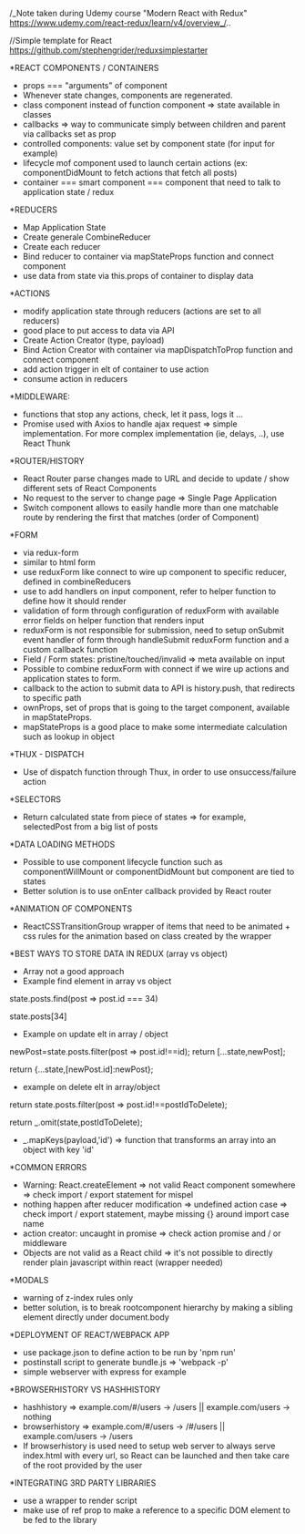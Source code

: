 /_Note taken during Udemy course "Modern React with Redux" https://www.udemy.com/react-redux/learn/v4/overview_/..

//Simple template for React https://github.com/stephengrider/reduxsimplestarter

\*REACT COMPONENTS / CONTAINERS

* props === "arguments" of component
* Whenever state changes, components are regenerated.
* class component instead of function component => state available in classes
* callbacks => way to communicate simply between children and parent via callbacks set as prop
* controlled components: value set by component state (for input for example)
* lifecycle mof component used to launch certain actions (ex: componentDidMount to fetch actions that fetch all posts)
* container === smart component === component that need to talk to application state / redux

\*REDUCERS

* Map Application State
* Create generale CombineReducer
* Create each reducer
* Bind reducer to container via mapStateProps function and connect component
* use data from state via this.props of container to display data

\*ACTIONS

* modify application state through reducers (actions are set to all reducers)
* good place to put access to data via API
* Create Action Creator (type, payload)
* Bind Action Creator with container via mapDispatchToProp function and connect component
* add action trigger in elt of container to use action
* consume action in reducers

\*MIDDLEWARE:

* functions that stop any actions, check, let it pass, logs it ...
* Promise used with Axios to handle ajax request => simple implementation. For more complex implementation (ie, delays, ..), use React Thunk

\*ROUTER/HISTORY

* React Router parse changes made to URL and decide to update / show different sets of React Components
* No request to the server to change page => Single Page Application
* Switch component allows to easily handle more than one matchable route by rendering the first that matches (order of <Route> Component)

\*FORM

* via redux-form
* similar to html form
* use reduxForm like connect to wire up component to specific reducer, defined in combineReducers
* use <Field/> to add handlers on input component, refer to helper function to define how it should render
* validation of form through configuration of reduxForm with available error fields on helper function that renders input
* reduxForm is not responsible for submission, need to setup onSubmit event handler of form through handleSubmit reduxForm function and a custom callback function
* Field / Form states: pristine/touched/invalid => meta available on input
* Possible to combine reduxForm with connect if we wire up actions and application states to form.
* callback to the action to submit data to API is history.push, that redirects to specific path
* ownProps, set of props that is going to the target component, available in mapStateProps.
* mapStateProps is a good place to make some intermediate calculation such as lookup in object

\*THUX - DISPATCH

* Use of dispatch function through Thux, in order to use onsuccess/failure action

\*SELECTORS

* Return calculated state from piece of states => for example, selectedPost from a big list of posts

\*DATA LOADING METHODS

* Possible to use component lifecycle function such as componentWillMount or componentDidMount but component are tied to states
* Better solution is to use onEnter callback provided by React router

\*ANIMATION OF COMPONENTS

* ReactCSSTransitionGroup wrapper of items that need to be animated + css rules for the animation based on class created by the wrapper

\*BEST WAYS TO STORE DATA IN REDUX (array vs object)

* Array not a good approach
* Example find element in array vs object

state.posts.find(post => post.id === 34)

state.posts[34]

* Example on update elt in array / object

newPost=state.posts.filter(post => post.id!==id);
return [...state,newPost];

return {...state,[newPost.id]:newPost};

* example on delete elt in array/object

return state.posts.filter(post => post.id!==postIdToDelete);

return \_.omit(state,postIdToDelete);

* \_.mapKeys(payload,'id') => function that transforms an array into an object with key 'id'

\*COMMON ERRORS

* Warning: React.createElement => not valid React component somewhere => check import / export statement for mispel
* nothing happen after reducer modification => undefined action case => check import / export statement, maybe missing {} around import case name
* action creator: uncaught in promise => check action promise and / or middleware
* Objects are not valid as a React child => it's not possible to directly render plain javascript within react (wrapper needed)

\*MODALS

* warning of z-index rules only
* better solution, is to break rootcomponent hierarchy by making a sibling element directly under document.body

\*DEPLOYMENT OF REACT/WEBPACK APP

* use package.json to define action to be run by 'npm run'
* postinstall script to generate bundle.js => 'webpack -p'
* simple webserver with express for example

\*BROWSERHISTORY VS HASHHISTORY

* hashhistory => example.com/#/users -> /users || example.com/users -> nothing
* browserhistory => example.com/#/users -> /#/users || example.com/users -> /users
* If browserhistory is used need to setup web server to always serve index.html with every url, so React can be launched and then take care of the root provided by the user

\*INTEGRATING 3RD PARTY LIBRARIES

* use a wrapper to render script
* make use of ref prop to make a reference to a specific DOM element to be fed to the library
